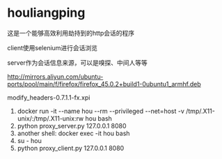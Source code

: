 # houliangping
这是一个能够高效利用劫持到的http会话的程序

client使用selenium进行会话浏览

server作为会话信息来源，可以是嗅探、中间人等等

http://mirrors.aliyun.com/ubuntu-ports/pool/main/f/firefox/firefox_45.0.2+build1-0ubuntu1_armhf.deb

modify_headers-0.7.1.1-fx.xpi

1. docker run -it --name hou --rm --privileged --net=host -v /tmp/.X11-unix/:/tmp/.X11-unix:rw   hou bash
2. python proxy_server.py 127.0.0.1 8080
3. another shell: docker exec -it hou bash
4. su - hou
5. python proxy_client.py 127.0.0.1 8080


